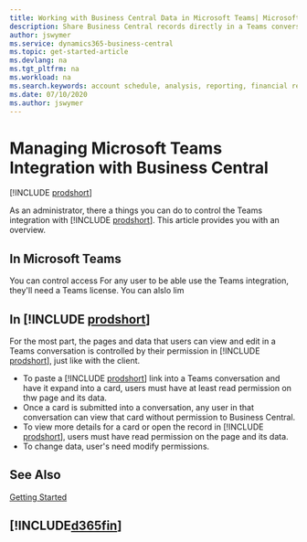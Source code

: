 ```yaml
---
title: Working with Business Central Data in Microsoft Teams| Microsoft Docs
description: Share Business Central records directly in a Teams conversation.
author: jswymer
ms.service: dynamics365-business-central
ms.topic: get-started-article
ms.devlang: na
ms.tgt_pltfrm: na
ms.workload: na
ms.search.keywords: account schedule, analysis, reporting, financial report, business intelligence, KPI
ms.date: 07/10/2020
ms.author: jswymer
---
```


# Managing Microsoft Teams Integration with Business Central

[!INCLUDE [prodshort](includes/2020rw_online_only.md)]

As an administrator, there a things you can do to control the Teams integration with [!INCLUDE [prodshort](includes/prodshort.md)]. This article provides you with an overview.

## In Microsoft Teams

You can control access For any user to be able use the Teams integration, they'll need a Teams license. You can alslo lim

## In [!INCLUDE [prodshort](includes/prodshort.md)]

For the most part, the pages and data that users can view and edit in a Teams conversation is controlled by their permission in [!INCLUDE [prodshort](includes/prodshort.md)], just like with the client.

- To paste a [!INCLUDE [prodshort](includes/prodshort.md)] link into a Teams conversation and have it expand into a card, users must have at least read permission on thw page and its data.
- Once a card is submitted into a conversation, any user in that conversation can view that card without permission to Business Central.
- To view more details for a card or open the record in [!INCLUDE [prodshort](includes/prodshort.md)], users must have read permission on the page and its data.
- To change data, user's need modify permissions.



## See Also

[Getting Started](product-get-started.md)  

## [!INCLUDE[d365fin](includes/free_trial_md.md)]  
